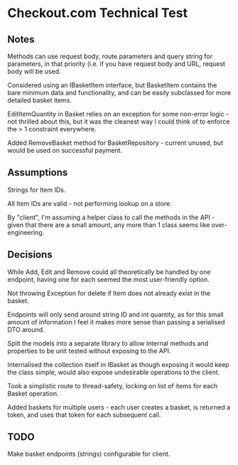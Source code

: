 # Checkout.com Technical Test

## Notes

Methods can use request body, route parameters and query string for parameters, in that priority (i.e. if you have request body and URL, request body will be used.

Considered using an IBasketItem interface, but BasketItem contains the bare minimum data and functionality, and can be easily subclassed for more detailed basket items.

EditItemQuantity in Basket relies on an exception for some non-error logic - not thrilled about this, but it was the cleanest way I could think of to enforce the > 1 constraint everywhere.

Added RemoveBasket method for BasketRepository - current unused, but would be used on successful payment.

## Assumptions

Strings for Item IDs.

All Item IDs are valid - not performing lookup on a store.

By "client", I'm assuming a helper class to call the methods in the API - given that there are a small amount, any more than 1 class seems like over-engineering.

## Decisions

While Add, Edit and Remove could all theoretically be handled by one endpoint, having one for each seemed the most user-friendly option.

Not throwing Exception for delete if Item does not already exist in the basket.

Endpoints will only send around string ID and int quantity, as for this small amount of information I feel it makes more sense than passing a serialised DTO around.

Split the models into a separate library to allow internal methods and properties to be unit tested without exposing to the API.

Internalised the collection itself in IBasket as though exposing it would keep the class simple, would also expose undesirable operations to the client.

Took a simplistic route to thread-safety, locking on list of items for each Basket operation.

Added baskets for multiple users - each user creates a basket, is returned a token, and uses that token for each subsequent call.

## TODO

Make basket endpoints (strings) configurable for client.